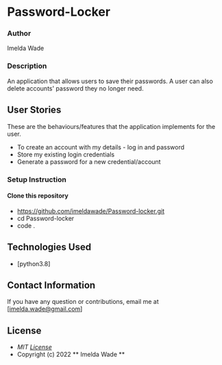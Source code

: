 # Password-Locker

### Author
Imelda Wade

### Description
An application that allows users to save their passwords. A user can also delete accounts' password they no longer need.

## User Stories
These are the behaviours/features that the application implements for the user.
* To create an account with my details - log in and password
* Store my existing login credentials
* Generate a password for a new credential/account

### Setup Instruction
#### Clone this repository
* https://github.com/imeldawade/Password-locker.git 
* cd Password-locker
* code .

## Technologies Used
* [python3.8]

## Contact Information
If you have any question or contributions, email me at [imelda.wade@gmail.com]

## License
* *MIT [License](/LICENSE)*
* Copyright (c) 2022 ** Imelda Wade **
